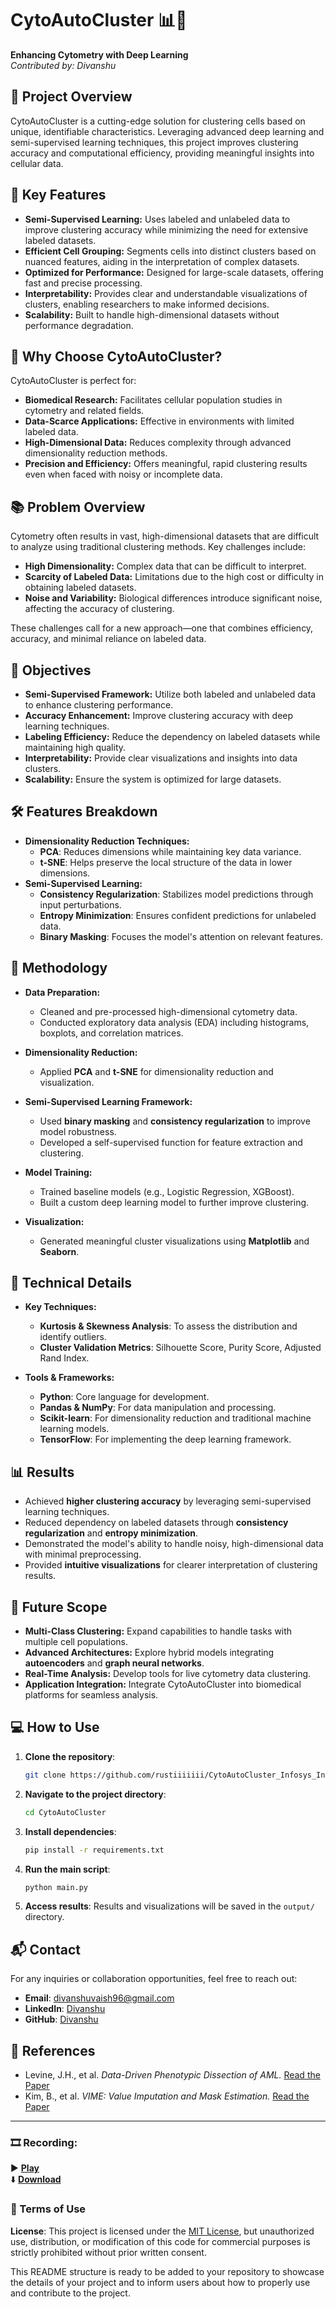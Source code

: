 # CytoAutoCluster 📊🔬  
**Enhancing Cytometry with Deep Learning**  
*Contributed by: Divanshu*

## 🚀 Project Overview  
CytoAutoCluster is a cutting-edge solution for clustering cells based on unique, identifiable characteristics. Leveraging advanced deep learning and semi-supervised learning techniques, this project improves clustering accuracy and computational efficiency, providing meaningful insights into cellular data.

## 🌟 Key Features  
- **Semi-Supervised Learning:** Uses labeled and unlabeled data to improve clustering accuracy while minimizing the need for extensive labeled datasets.
- **Efficient Cell Grouping:** Segments cells into distinct clusters based on nuanced features, aiding in the interpretation of complex datasets.
- **Optimized for Performance:** Designed for large-scale datasets, offering fast and precise processing.
- **Interpretability:** Provides clear and understandable visualizations of clusters, enabling researchers to make informed decisions.
- **Scalability:** Built to handle high-dimensional datasets without performance degradation.

## 🔎 Why Choose CytoAutoCluster?  
CytoAutoCluster is perfect for:  
- **Biomedical Research:** Facilitates cellular population studies in cytometry and related fields.  
- **Data-Scarce Applications:** Effective in environments with limited labeled data.  
- **High-Dimensional Data:** Reduces complexity through advanced dimensionality reduction methods.  
- **Precision and Efficiency:** Offers meaningful, rapid clustering results even when faced with noisy or incomplete data.

## 📚 Problem Overview  
Cytometry often results in vast, high-dimensional datasets that are difficult to analyze using traditional clustering methods. Key challenges include:  
- **High Dimensionality:** Complex data that can be difficult to interpret.  
- **Scarcity of Labeled Data:** Limitations due to the high cost or difficulty in obtaining labeled datasets.  
- **Noise and Variability:** Biological differences introduce significant noise, affecting the accuracy of clustering.  

These challenges call for a new approach—one that combines efficiency, accuracy, and minimal reliance on labeled data.

## 🎯 Objectives  
- **Semi-Supervised Framework:** Utilize both labeled and unlabeled data to enhance clustering performance.
- **Accuracy Enhancement:** Improve clustering accuracy with deep learning techniques.
- **Labeling Efficiency:** Reduce the dependency on labeled datasets while maintaining high quality.
- **Interpretability:** Provide clear visualizations and insights into data clusters.
- **Scalability:** Ensure the system is optimized for large datasets.

## 🛠️ Features Breakdown  
- **Dimensionality Reduction Techniques:**  
  - **PCA**: Reduces dimensions while maintaining key data variance.  
  - **t-SNE**: Helps preserve the local structure of the data in lower dimensions.  
- **Semi-Supervised Learning:**  
  - **Consistency Regularization**: Stabilizes model predictions through input perturbations.  
  - **Entropy Minimization**: Ensures confident predictions for unlabeled data.  
  - **Binary Masking**: Focuses the model's attention on relevant features.

## 🧬 Methodology  
- **Data Preparation:**  
  - Cleaned and pre-processed high-dimensional cytometry data.  
  - Conducted exploratory data analysis (EDA) including histograms, boxplots, and correlation matrices.
  
- **Dimensionality Reduction:**  
  - Applied **PCA** and **t-SNE** for dimensionality reduction and visualization.

- **Semi-Supervised Learning Framework:**  
  - Used **binary masking** and **consistency regularization** to improve model robustness.  
  - Developed a self-supervised function for feature extraction and clustering.

- **Model Training:**  
  - Trained baseline models (e.g., Logistic Regression, XGBoost).  
  - Built a custom deep learning model to further improve clustering.

- **Visualization:**  
  - Generated meaningful cluster visualizations using **Matplotlib** and **Seaborn**.

## 🧪 Technical Details  
- **Key Techniques:**  
  - **Kurtosis & Skewness Analysis**: To assess the distribution and identify outliers.  
  - **Cluster Validation Metrics**: Silhouette Score, Purity Score, Adjusted Rand Index.  

- **Tools & Frameworks:**  
  - **Python**: Core language for development.  
  - **Pandas & NumPy**: For data manipulation and processing.  
  - **Scikit-learn**: For dimensionality reduction and traditional machine learning models.  
  - **TensorFlow**: For implementing the deep learning framework.

## 📊 Results  
- Achieved **higher clustering accuracy** by leveraging semi-supervised learning techniques.  
- Reduced dependency on labeled datasets through **consistency regularization** and **entropy minimization**.  
- Demonstrated the model's ability to handle noisy, high-dimensional data with minimal preprocessing.  
- Provided **intuitive visualizations** for clearer interpretation of clustering results.

## 📜 Future Scope  
- **Multi-Class Clustering:** Expand capabilities to handle tasks with multiple cell populations.  
- **Advanced Architectures:** Explore hybrid models integrating **autoencoders** and **graph neural networks**.  
- **Real-Time Analysis:** Develop tools for live cytometry data clustering.  
- **Application Integration:** Integrate CytoAutoCluster into biomedical platforms for seamless analysis.

## 💻 How to Use  
1. **Clone the repository**:  
    ```bash  
    git clone https://github.com/rustiiiiiii/CytoAutoCluster_Infosys_Internship_Oct2024.git  
    ```  
2. **Navigate to the project directory**:  
    ```bash  
    cd CytoAutoCluster  
    ```  
3. **Install dependencies**:  
    ```bash  
    pip install -r requirements.txt  
    ```  
4. **Run the main script**:  
    ```bash  
    python main.py  
    ```  
5. **Access results**: Results and visualizations will be saved in the `output/` directory.

## 📬 Contact  
For any inquiries or collaboration opportunities, feel free to reach out:  
- **Email**: divanshuvaish96@gmail.com  
- **LinkedIn**: [Divanshu](https://www.linkedin.com/in/divanshu-658a18217/)  
- **GitHub**: [Divanshu](https://github.com/Divanshu7)

## 📜 References  
- Levine, J.H., et al. *Data-Driven Phenotypic Dissection of AML.* [Read the Paper](https://doi.org/...)
- Kim, B., et al. *VIME: Value Imputation and Mask Estimation.* [Read the Paper](https://doi.org/...)

---
### 🎞️ Recording:

▶️ **[Play](https://drive.google.com/file/d/1pw3Mf88lYRvW13J8E8Nxx-MlDdiGOabw/view)**  
⬇️ **[Download](https://drive.google.com/uc?export=download&id=1pw3Mf88lYRvW13J8E8Nxx-MlDdiGOabw)**


### 🔐 Terms of Use  
**License**: This project is licensed under the [MIT License](https://github.com/rustiiiiiii/CytoAutoCluster_Infosys_Internship_Oct2024/blob/Divanshu/LICENSE), but unauthorized use, distribution, or modification of this code for commercial purposes is strictly prohibited without prior written consent.

This README structure is ready to be added to your repository to showcase the details of your project and to inform users about how to properly use and contribute to the project.
